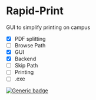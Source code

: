 # Rapid-Print
GUI to simplify printing on campus

- [x] PDF splitting
- [ ] Browse Path
- [x] GUI
- [x] Backend
- [ ] Skip Path
- [ ] Printing
- [ ] .exe

[![Generic badge](https://img.shields.io/badge/Status:-In_Development-purple.svg)](https://shields.io/)

